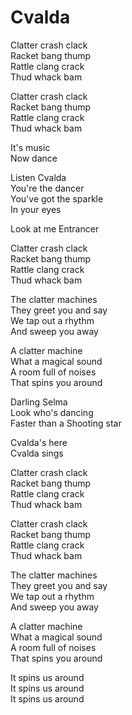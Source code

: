 # Cvalda  

Clatter crash clack  
Racket bang thump  
Rattle clang crack  
Thud whack bam  

Clatter crash clack  
Racket bang thump  
Rattle clang crack  
Thud whack bam  

It's music  
Now dance  

Listen Cvalda  
You're the dancer  
You've got the sparkle  
In your eyes  

Look at me
Entrancer  

Clatter crash clack  
Racket bang thump  
Rattle clang crack  
Thud whack bam  

The clatter machines  
They greet you and say  
We tap out a rhythm  
And sweep you away  

A clatter machine  
What a magical sound  
A room full of noises  
That spins you around  

Darling Selma  
Look who's dancing  
Faster than a
Shooting star  

Cvalda's here  
Cvalda sings  

Clatter crash clack  
Racket bang thump  
Rattle clang crack  
Thud whack bam  

Clatter crash clack  
Racket bang thump  
Rattle clang crack  
Thud whack bam  

The clatter machines  
They greet you and say  
We tap out a rhythm  
And sweep you away  

A clatter machine  
What a magical sound  
A room full of noises  
That spins you around  

It spins us around  
It spins us around  
It spins us around  
